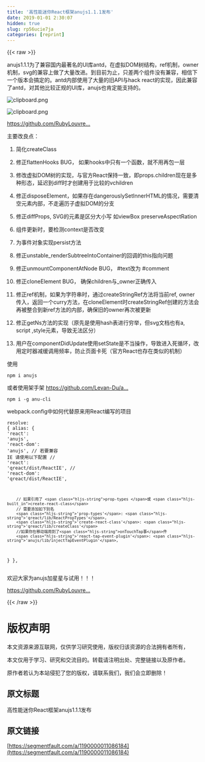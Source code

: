 ```yaml
---
title: '高性能迷你React框架anujs1.1.1发布' 
date: 2019-01-01 2:30:07
hidden: true
slug: rp56ucie7ja
categories: [reprint]
---
```


{{< raw >}}

                    
<p>anujs1.1.1为了兼容国内最著名的UI库antd，在虚拟DOM树结构，ref机制，owner机制，svg的兼容上做了大量改进。到目前为止，只差两个组件没有兼容，相信下一个版本会搞定的。antd内部使用了大量的旧API与hack react的实现，因此兼容了antd，对其他比较正规的UI库，anujs也肯定能支持的。</p>
<p><span class="img-wrap"><img data-src="/img/bVUGb8?w=1140&amp;h=1148" src="https://static.alili.tech/img/bVUGb8?w=1140&amp;h=1148" alt="clipboard.png" title="clipboard.png" style="cursor: pointer; display: inline;"></span></p>
<p><span class="img-wrap"><img data-src="/img/bVUGba?w=1188&amp;h=738" src="https://static.alili.tech/img/bVUGba?w=1188&amp;h=738" alt="clipboard.png" title="clipboard.png" style="cursor: pointer; display: inline;"></span></p>
<p><a href="https://github.com/RubyLouvre/anu" rel="nofollow noreferrer" target="_blank">https://github.com/RubyLouvre...</a></p>
<p>主要改良点：</p>
<ol>
<li><p>简化createClass</p></li>
<li><p>修正flattenHooks BUG， 如果hooks中只有一个函数，就不用再包一层</p></li>
<li><p>修改虚拟DOM树的实现，与官方React保持一致，即props.children现在是多种形态，延迟到diff时才创建用于比较的vchildren</p></li>
<li><p>修正disposeElement，如果存在dangerouslySetInnerHTML的情况，需要清空元素内部，不走遍历子虚拟DOM的分支</p></li>
<li><p>修正diffProps, SVG的元素是区分大小写 如viewBox preserveAspectRation</p></li>
<li><p>组件更新时，要检测context是否改变</p></li>
<li><p>为事件对象实现persist方法</p></li>
<li><p>修正unstable_renderSubtreeIntoContainer的回调的this指向问题</p></li>
<li><p>修正unmountComponentAtNode BUG， #text改为 #comment</p></li>
<li><p>修正cloneElement BUG， 确保children与_owner正确传入</p></li>
<li><p>修正ref机制，如果为字符串时，通过createStringRef方法将当前ref, owner传入，返回一个curry方法，在cloneElement时createStringRef创建的方法会再被整合到新ref方法的内部，确保旧的owner再次被更新</p></li>
<li><p>修正getNs方法的实现（原先是使用hash表进行穷举，但svg文档也有a, script ,style元素，导致无法区分）</p></li>
<li><p>用户在componentDidUpdate使用setState是不当操作，导致进入死循环，改用定时器减缓调用频率，防止页面卡死（官方React也存在类似的机制）</p></li>
</ol>
<p>使用</p>
<div class="widget-codetool" style="display:none;">
      <div class="widget-codetool--inner">
      <span class="selectCode code-tool" data-toggle="tooltip" data-placement="top" title="" data-original-title="全选"></span>
      <span type="button" class="copyCode code-tool" data-toggle="tooltip" data-placement="top" data-clipboard-text="npm i anujs" title="" data-original-title="复制"></span>
      <span type="button" class="saveToNote code-tool" data-toggle="tooltip" data-placement="top" title="" data-original-title="放进笔记"></span>
      </div>
      </div><pre class="hljs stylus"><code style="word-break: break-word; white-space: initial;">npm <span class="hljs-selector-tag">i</span> anujs</code></pre>
<p>或者使用架手架 <a href="https://github.com/Levan-Du/anu-cli" rel="nofollow noreferrer" target="_blank">https://github.com/Levan-Du/a...</a></p>
<div class="widget-codetool" style="display:none;">
      <div class="widget-codetool--inner">
      <span class="selectCode code-tool" data-toggle="tooltip" data-placement="top" title="" data-original-title="全选"></span>
      <span type="button" class="copyCode code-tool" data-toggle="tooltip" data-placement="top" data-clipboard-text="npm i -g anu-cli" title="" data-original-title="复制"></span>
      <span type="button" class="saveToNote code-tool" data-toggle="tooltip" data-placement="top" title="" data-original-title="放进笔记"></span>
      </div>
      </div><pre class="hljs stylus"><code style="word-break: break-word; white-space: initial;">npm <span class="hljs-selector-tag">i</span> -g anu-cli</code></pre>
<p>webpack.config中如何代替原来用React编写的项目</p>
<div class="widget-codetool" style="display:none;">
      <div class="widget-codetool--inner">
      <span class="selectCode code-tool" data-toggle="tooltip" data-placement="top" title="" data-original-title="全选"></span>
      <span type="button" class="copyCode code-tool" data-toggle="tooltip" data-placement="top" data-clipboard-text="resolve: {
   alias: {
      'react': 'anujs',
      'react-dom': 'anujs',
        // 若要兼容 IE 请使用以下配置
        // 'react': 'qreact/dist/ReactIE',
        // 'react-dom': 'qreact/dist/ReactIE',
    
        // 如果引用了 prop-types 或 create-react-class
        // 需要添加如下别名
        'prop-types': 'qreact/lib/ReactPropTypes',
        'create-react-class': 'qreact/lib/createClass'
        //如果你在移动端用到了onTouchTap事件
        'react-tap-event-plugin': 'anujs/lib/injectTapEventPlugin',  
   }
}," title="" data-original-title="复制"></span>
      <span type="button" class="saveToNote code-tool" data-toggle="tooltip" data-placement="top" title="" data-original-title="放进笔记"></span>
      </div>
      </div><pre class="hljs dsconfig"><code><span class="hljs-string">resolve:</span> {
   <span class="hljs-string">alias:</span> {
      <span class="hljs-string">'react'</span>: <span class="hljs-string">'anujs'</span>,
      <span class="hljs-string">'react-dom'</span>: <span class="hljs-string">'anujs'</span>,
        // 若要兼容 <span class="hljs-string">IE </span>请使用以下配置
        // <span class="hljs-string">'react'</span>: <span class="hljs-string">'qreact/dist/ReactIE'</span>,
        // <span class="hljs-string">'react-dom'</span>: <span class="hljs-string">'qreact/dist/ReactIE'</span>,
    
        // 如果引用了 <span class="hljs-string">prop-types </span>或 <span class="hljs-built_in">create-react-class</span>
        // 需要添加如下别名
        <span class="hljs-string">'prop-types'</span>: <span class="hljs-string">'qreact/lib/ReactPropTypes'</span>,
        <span class="hljs-string">'create-react-class'</span>: <span class="hljs-string">'qreact/lib/createClass'</span>
        //如果你在移动端用到了<span class="hljs-string">onTouchTap事</span>件
        <span class="hljs-string">'react-tap-event-plugin'</span>: <span class="hljs-string">'anujs/lib/injectTapEventPlugin'</span>,  
   }
},</code></pre>
<p>欢迎大家为anujs加星星与试用！！！</p>
<p><a href="https://github.com/RubyLouvre/anu" rel="nofollow noreferrer" target="_blank">https://github.com/RubyLouvre...</a></p>

                
{{< /raw >}}

# 版权声明
本文资源来源互联网，仅供学习研究使用，版权归该资源的合法拥有者所有，

本文仅用于学习、研究和交流目的。转载请注明出处、完整链接以及原作者。

原作者若认为本站侵犯了您的版权，请联系我们，我们会立即删除！

## 原文标题
高性能迷你React框架anujs1.1.1发布

## 原文链接
[https://segmentfault.com/a/1190000011086184](https://segmentfault.com/a/1190000011086184)

